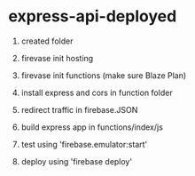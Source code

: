 # express-api-deployed

1. created folder

2. firevase init hosting

3. firevase init functions (make sure Blaze Plan)

4. install express and cors in function folder

5. redirect traffic in firebase.JSON

6. build express app in functions/index/js

7. test using 'firebase.emulator:start'

8. deploy using 'firebase deploy'
